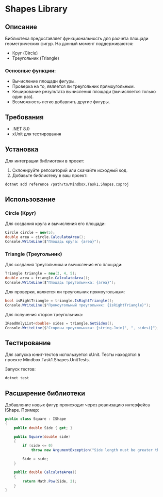 # Shapes Library

## Описание

Библиотека предоставляет функциональность для расчета площади геометрических фигур. На данный момент поддерживаются:
- Круг (Circle)
- Треугольник (Triangle)

### Основные функции:
- Вычисление площади фигуры.
- Проверка на то, является ли треугольник прямоугольным.
- Кеширование результата вычисления площади (вычисляется только один раз).
- Возможность легко добавлять другие фигуры.

## Требования

- .NET 8.0
- xUnit для тестирования

## Установка

Для интеграции библиотеки в проект:
1. Склонируйте репозиторий или скачайте исходный код.
2. Добавьте библиотеку в ваш проект:
```bash
dotnet add reference /path/to/Mindbox.Task1.Shapes.csproj
```

## Использование

### Circle (Круг)

Для создания круга и вычисления его площади:

```csharp
Circle circle = new(5);
double area = circle.CalculateArea();
Console.WriteLine($"Площадь круга: {area}");
```

### Triangle (Треугольник)
Для создания треугольника и вычисления его площади:
```csharp
Triangle triangle = new(3, 4, 5);
double area = triangle.CalculateArea();
Console.WriteLine($"Площадь треугольника: {area}");
```
Для проверки, является ли треугольник прямоугольным:
```csharp
bool isRightTriangle = triangle.IsRightTriangle();
Console.WriteLine($"Прямоугольный треугольник: {isRightTriangle}");
```
Для получения сторон треугольника:
```csharp
IReadOnlyList<double> sides = triangle.GetSides();
Console.WriteLine($"Стороны треугольника: {string.Join(", ", sides)}");
```

## Тестирование
Для запуска юнит-тестов используется xUnit. Тесты находятся в проекте Mindbox.Task1.Shapes.UnitTests.

Запуск тестов:
```bash
dotnet test
```

## Расширение библиотеки
Добавление новых фигур происходит через реализацию интерфейса IShape. Пример:
```csharp
public class Square : IShape
{
    public double Side { get; }

    public Square(double side)
    {
        if (side <= 0)
            throw new ArgumentException("Side length must be greater than zero.");

        Side = side;
    }

    public double CalculateArea()
    {
        return Math.Pow(Side, 2);
    }
}
```